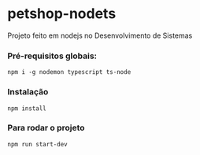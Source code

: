 # petshop-nodets
Projeto feito em nodejs no Desenvolvimento de Sistemas

### Pré-requisitos globais:
`npm i -g nodemon typescript ts-node`

### Instalação
`npm install`

### Para rodar o projeto
`npm run start-dev`